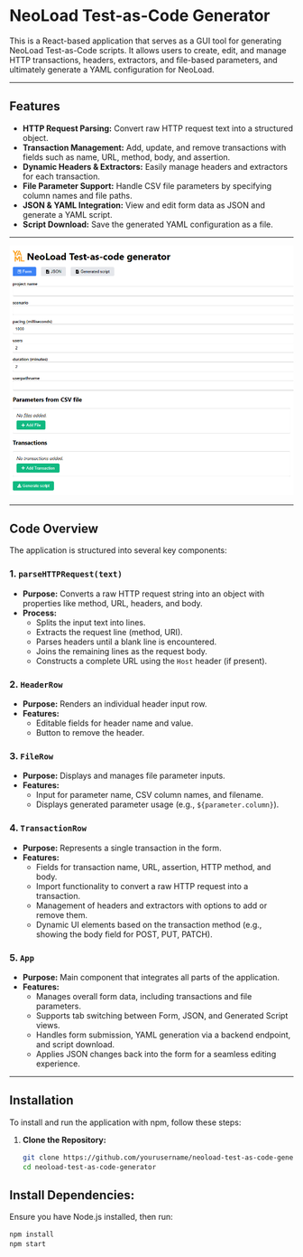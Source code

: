 # NeoLoad Test-as-Code Generator

This is a React-based application that serves as a GUI tool for generating NeoLoad Test-as-Code scripts. It allows users to create, edit, and manage HTTP transactions, headers, extractors, and file-based parameters, and ultimately generate a YAML configuration for NeoLoad.

---

## Features

- **HTTP Request Parsing:** Convert raw HTTP request text into a structured object.
- **Transaction Management:** Add, update, and remove transactions with fields such as name, URL, method, body, and assertion.
- **Dynamic Headers & Extractors:** Easily manage headers and extractors for each transaction.
- **File Parameter Support:** Handle CSV file parameters by specifying column names and file paths.
- **JSON & YAML Integration:** View and edit form data as JSON and generate a YAML script.
- **Script Download:** Save the generated YAML configuration as a file.

---

![Screendump of the application](screenshots/screendump.png)

---

## Code Overview

The application is structured into several key components:

### 1. `parseHTTPRequest(text)`
- **Purpose:** Converts a raw HTTP request string into an object with properties like method, URL, headers, and body.
- **Process:**  
  - Splits the input text into lines.
  - Extracts the request line (method, URI).
  - Parses headers until a blank line is encountered.
  - Joins the remaining lines as the request body.
  - Constructs a complete URL using the `Host` header (if present).

### 2. `HeaderRow`
- **Purpose:** Renders an individual header input row.
- **Features:**  
  - Editable fields for header name and value.
  - Button to remove the header.

### 3. `FileRow`
- **Purpose:** Displays and manages file parameter inputs.
- **Features:**  
  - Input for parameter name, CSV column names, and filename.
  - Displays generated parameter usage (e.g., `${parameter.column}`).

### 4. `TransactionRow`
- **Purpose:** Represents a single transaction in the form.
- **Features:**  
  - Fields for transaction name, URL, assertion, HTTP method, and body.
  - Import functionality to convert a raw HTTP request into a transaction.
  - Management of headers and extractors with options to add or remove them.
  - Dynamic UI elements based on the transaction method (e.g., showing the body field for POST, PUT, PATCH).

### 5. `App`
- **Purpose:** Main component that integrates all parts of the application.
- **Features:**  
  - Manages overall form data, including transactions and file parameters.
  - Supports tab switching between Form, JSON, and Generated Script views.
  - Handles form submission, YAML generation via a backend endpoint, and script download.
  - Applies JSON changes back into the form for a seamless editing experience.

---

## Installation

To install and run the application with npm, follow these steps:

1. **Clone the Repository:**

   ```bash
   git clone https://github.com/yourusername/neoload-test-as-code-generator.git
   cd neoload-test-as-code-generator
   
   
## Install Dependencies:

Ensure you have Node.js installed, then run:

   ```bash
npm install
npm start

